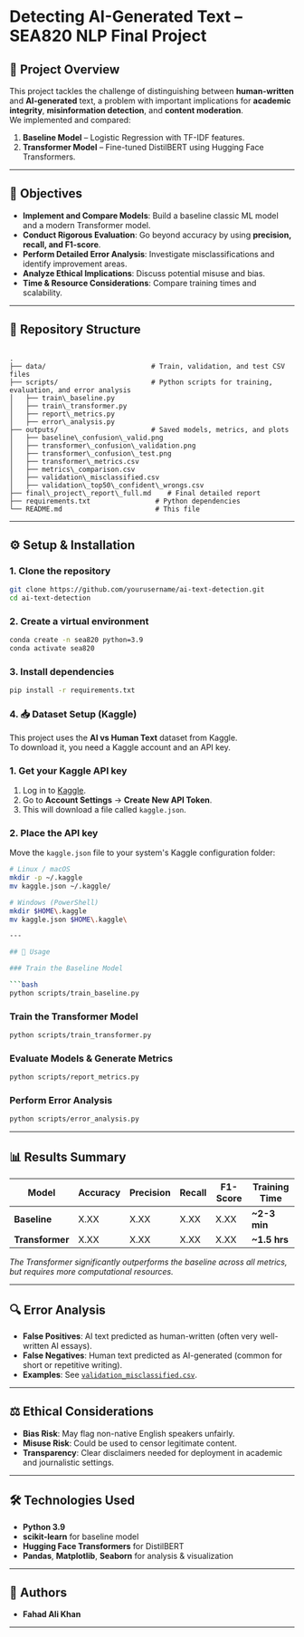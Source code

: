 


# Detecting AI-Generated Text – SEA820 NLP Final Project

## 📌 Project Overview
This project tackles the challenge of distinguishing between **human-written** and **AI-generated** text, a problem with important implications for **academic integrity**, **misinformation detection**, and **content moderation**.  
We implemented and compared:
1. **Baseline Model** – Logistic Regression with TF-IDF features.
2. **Transformer Model** – Fine-tuned DistilBERT using Hugging Face Transformers.

---

## 🎯 Objectives
- **Implement and Compare Models**: Build a baseline classic ML model and a modern Transformer model.
- **Conduct Rigorous Evaluation**: Go beyond accuracy by using **precision, recall, and F1-score**.
- **Perform Detailed Error Analysis**: Investigate misclassifications and identify improvement areas.
- **Analyze Ethical Implications**: Discuss potential misuse and bias.
- **Time & Resource Considerations**: Compare training times and scalability.

---

## 📂 Repository Structure
```

.
├── data/                          # Train, validation, and test CSV files
├── scripts/                       # Python scripts for training, evaluation, and error analysis
│   ├── train\_baseline.py
│   ├── train\_transformer.py
│   ├── report\_metrics.py
│   ├── error\_analysis.py
├── outputs/                       # Saved models, metrics, and plots
│   ├── baseline\_confusion\_valid.png
│   ├── transformer\_confusion\_validation.png
│   ├── transformer\_confusion\_test.png
│   ├── transformer\_metrics.csv
│   ├── metrics\_comparison.csv
│   ├── validation\_misclassified.csv
│   ├── validation\_top50\_confident\_wrongs.csv
├── final\_project\_report\_full.md    # Final detailed report
├── requirements.txt                # Python dependencies
└── README.md                       # This file

````

---

## ⚙️ Setup & Installation
### 1. Clone the repository
```bash
git clone https://github.com/yourusername/ai-text-detection.git
cd ai-text-detection
````

### 2. Create a virtual environment

```bash
conda create -n sea820 python=3.9
conda activate sea820
```

### 3. Install dependencies

```bash
pip install -r requirements.txt
```

### 4. 📥 Dataset Setup (Kaggle)

This project uses the **AI vs Human Text** dataset from Kaggle.  
To download it, you need a Kaggle account and an API key.

### 1. Get your Kaggle API key
1. Log in to [Kaggle](https://www.kaggle.com/).
2. Go to **Account Settings** → **Create New API Token**.
3. This will download a file called `kaggle.json`.

### 2. Place the API key
Move the `kaggle.json` file to your system's Kaggle configuration folder:
```bash
# Linux / macOS
mkdir -p ~/.kaggle
mv kaggle.json ~/.kaggle/

# Windows (PowerShell)
mkdir $HOME\.kaggle
mv kaggle.json $HOME\.kaggle\

---

## 🚀 Usage

### Train the Baseline Model

```bash
python scripts/train_baseline.py
```

### Train the Transformer Model

```bash
python scripts/train_transformer.py
```

### Evaluate Models & Generate Metrics

```bash
python scripts/report_metrics.py
```

### Perform Error Analysis

```bash
python scripts/error_analysis.py
```

---

## 📊 Results Summary

| Model           | Accuracy | Precision | Recall | F1-Score | Training Time |
| --------------- | -------- | --------- | ------ | -------- | ------------- |
| **Baseline**    | X.XX     | X.XX      | X.XX   | X.XX     | **\~2-3 min** |
| **Transformer** | X.XX     | X.XX      | X.XX   | X.XX     | **\~1.5 hrs** |

*The Transformer significantly outperforms the baseline across all metrics, but requires more computational resources.*

---

## 🔍 Error Analysis

* **False Positives**: AI text predicted as human-written (often very well-written AI essays).
* **False Negatives**: Human text predicted as AI-generated (common for short or repetitive writing).
* **Examples**: See [`validation_misclassified.csv`](outputs/validation_misclassified.csv).

---

## ⚖️ Ethical Considerations

* **Bias Risk**: May flag non-native English speakers unfairly.
* **Misuse Risk**: Could be used to censor legitimate content.
* **Transparency**: Clear disclaimers needed for deployment in academic and journalistic settings.

---

## 🛠️ Technologies Used

* **Python 3.9**
* **scikit-learn** for baseline model
* **Hugging Face Transformers** for DistilBERT
* **Pandas**, **Matplotlib**, **Seaborn** for analysis & visualization

---

## 👥 Authors

* **Fahad Ali Khan**

---

